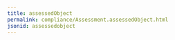 ```yaml
---
title: assessedObject
permalink: compliance/Assessment.assessedObject.html
jsonid: assessedobject
---
```

